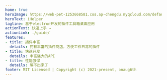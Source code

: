 ```yaml
---
home: true
heroImage: https://web-pet-1253668581.cos.ap-chengdu.myqcloud.com/default.png
heroText: iHelper
tagline: 基于electron开发的插件工具箱桌面应用
actionText: 快速上手 →
actionLink: ./guide/
features:
- title: 插件丰富
  details: 拥有丰富的插件商店，方便工作日常的插件
- title: 快速开发
  details: 丰富强大的API
- title: 性能强悍
  details: 编不出来了
footer: MIT Licensed | Copyright (c) 2021-present, onaug6th
---
```

